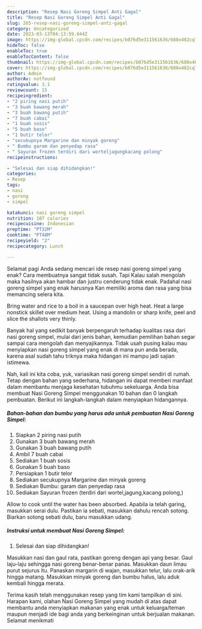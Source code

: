 ```yaml
---
description: "Resep Nasi Goreng Simpel Anti Gagal"
title: "Resep Nasi Goreng Simpel Anti Gagal"
slug: 265-resep-nasi-goreng-simpel-anti-gagal
category: Uncategorized
date: 2023-03-13T04:13:59.644Z
image: https://img-global.cpcdn.com/recipes/b076d5e311561636/680x482cq70/nasi-goreng-simpel-foto-resep-utama.jpg
hideToc: false
enableToc: true
enableTocContent: false
thumbnail: https://img-global.cpcdn.com/recipes/b076d5e311561636/680x482cq70/nasi-goreng-simpel-foto-resep-utama.jpg
cover: https://img-global.cpcdn.com/recipes/b076d5e311561636/680x482cq70/nasi-goreng-simpel-foto-resep-utama.jpg
author: Admin
authorAv: notfound
ratingvalue: 3.1
reviewcount: 15
recipeingredient:
- "2 piring nasi putih"
- "3 buah bawang merah"
- "3 buah bawang putih"
- "7 buah cabai"
- "1 buah sosis"
- "5 buah baso"
- "1 butir telor"
- "secukupnya Margarine dan minyak goreng"
- " Bumbu garam dan penyedap rasa"
- " Sayuran frozen terdiri dari worteljagungkacang polong"
recipeinstructions:

- "Selesai dan siap dihidangkan!"
categories:
- Resep
tags:
- nasi
- goreng
- simpel

katakunci: nasi goreng simpel 
nutrition: 107 calories
recipecuisine: Indonesian
preptime: "PT32M"
cooktime: "PT48M"
recipeyield: "2"
recipecategory: Lunch

---
```



Selamat pagi Anda sedang mencari ide resep nasi goreng simpel yang enak? Cara membuatnya sangat tidak susah. Tapi Kalau salah mengolah maka hasilnya akan hambar dan justru cenderung tidak enak. Padahal nasi goreng simpel yang enak harusnya Kan memiliki aroma dan rasa yang bisa memancing selera kita.


Bring water and rice to a boil in a saucepan over high heat. Heat a large nonstick skillet over medium heat. Using a mandolin or sharp knife, peel and slice the shallots very thinly.

Banyak hal yang sedikit banyak berpengaruh terhadap kualitas rasa dari nasi goreng simpel, mulai dari jenis bahan, kemudian pemilihan bahan segar sampai cara mengolah dan menyajikannya. Tidak usah pusing kalau mau menyiapkan nasi goreng simpel yang enak di mana pun anda berada, karena asal sudah tahu triknya maka hidangan ini mampu jadi sajian istimewa.


Nah, kali ini kita coba, yuk, variasikan nasi goreng simpel sendiri di rumah. Tetap dengan bahan yang sederhana, hidangan ini dapat memberi manfaat dalam membantu menjaga kesehatan tubuhmu sekeluarga. Anda bisa membuat Nasi Goreng Simpel menggunakan 10 bahan dan 0 langkah pembuatan. Berikut ini langkah-langkah dalam menyiapkan hidangannya.

<!--inarticleads1-->

##### Bahan-bahan dan bumbu yang harus ada untuk pembuatan Nasi Goreng Simpel:

1. Siapkan 2 piring nasi putih
1. Gunakan 3 buah bawang merah
1. Gunakan 3 buah bawang putih
1. Ambil 7 buah cabai
1. Sediakan 1 buah sosis
1. Gunakan 5 buah baso
1. Persiapkan 1 butir telor
1. Sediakan secukupnya Margarine dan minyak goreng
1. Sediakan  Bumbu: garam dan penyedap rasa
1. Sediakan  Sayuran frozen (terdiri dari wortel,jagung,kacang polong,)


Allow to cook until the water has been absorbed. Apabila ia telah garing, masukkan serai dulu. Pastikan ia sebati, masukkan dahulu rencah sotong. Biarkan sotong sebati dulu, baru masukkan udang. 

<!--inarticleads2-->

##### Instruksi untuk membuat Nasi Goreng Simpel:


1. Selesai dan siap dihidangkan!

Masukkan nasi dan gaul rata, pastikan goreng dengan api yang besar. Gaul laju-laju sehingga nasi goreng benar-benar panas. Masukkan daun limau purut sejurus itu. Panaskan margarin di wajan, masukkan telur, lalu orak-arik hingga matang. Masukkan minyak goreng dan bumbu halus, lalu aduk kembali hingga merata. 

Terima kasih telah menggunakan resep yang tim kami tampilkan di sini. Harapan kami, olahan Nasi Goreng Simpel yang mudah di atas dapat membantu anda menyiapkan makanan yang enak untuk keluarga/teman maupun menjadi ide bagi anda yang berkeinginan untuk berjualan makanan. Selamat menikmati
